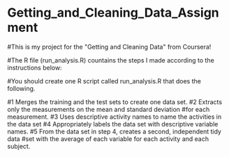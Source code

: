 # Getting_and_Cleaning_Data_Assignment



#This is my project for the "Getting and Cleaning Data" from Coursera! 

#The R file (run_analysis.R) countains the steps I made according to the instructions below:

#You should create one R script called run_analysis.R that does the following.

#1 Merges the training and the test sets to create one data set.
#2 Extracts only the measurements on the mean and standard deviation
#for each measurement.
#3 Uses descriptive activity names to name the activities in the data set
#4 Appropriately labels the data set with descriptive variable names.
#5 From the data set in step 4, creates a second, independent tidy data
#set with the average of each variable for each activity and each subject.
